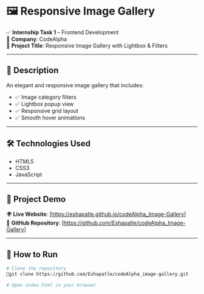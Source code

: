 # 🖼️ Responsive Image Gallery

✅ **Internship Task 1** – Frontend Development  
🏢 **Company**: CodeAlpha  
📄 **Project Title**: Responsive Image Gallery with Lightbox & Filters

---

## 🔹 Description  
An elegant and responsive image gallery that includes:
- ✅ Image category filters  
- ✅ Lightbox popup view  
- ✅ Responsive grid layout  
- ✅ Smooth hover animations

---

## 🛠 Technologies Used  
- HTML5  
- CSS3  
- JavaScript

---

## 🔗 Project Demo  
🌍 **Live Website**: [https://eshapatle.github.io/codeAlpha_Image-Gallery]  
📂 **GitHub Repository**: [https://github.com/Eshapatle/codeAlpha_Image-Gallery]

---

## 🚀 How to Run

```bash
# Clone the repository
🔗git clone https://github.com/Eshapatle/codeAlpha_image-gallery.git

# Open index.html in your browser

